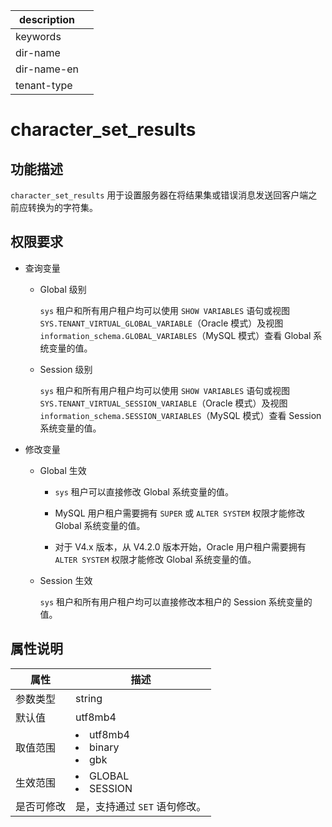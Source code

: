 |description||
|---|---|
|keywords||
|dir-name||
|dir-name-en||
|tenant-type||

# character_set_results

## 功能描述

`character_set_results` 用于设置服务器在将结果集或错误消息发送回客户端之前应转换为的字符集。

## 权限要求

* 查询变量

  * Global 级别

    `sys` 租户和所有用户租户均可以使用 `SHOW VARIABLES` 语句或视图 `SYS.TENANT_VIRTUAL_GLOBAL_VARIABLE`（Oracle 模式）及视图 `information_schema.GLOBAL_VARIABLES`（MySQL 模式）查看 Global 系统变量的值。

  * Session 级别

    `sys` 租户和所有用户租户均可以使用 `SHOW VARIABLES` 语句或视图 `SYS.TENANT_VIRTUAL_SESSION_VARIABLE`（Oracle 模式）及视图 `information_schema.SESSION_VARIABLES`（MySQL 模式）查看 Session 系统变量的值。

* 修改变量

  * Global 生效

    * `sys` 租户可以直接修改 Global 系统变量的值。
  
    * MySQL 用户租户需要拥有 `SUPER` 或 `ALTER SYSTEM` 权限才能修改 Global 系统变量的值。

    * 对于 V4.x 版本，从 V4.2.0 版本开始，Oracle 用户租户需要拥有 `ALTER SYSTEM` 权限才能修改 Global 系统变量的值。

  * Session 生效

    `sys` 租户和所有用户租户均可以直接修改本租户的 Session 系统变量的值。

## 属性说明

| **属性** |                                                                       **描述**                                                                        |
|--------|-----------------------------------------------------------------------------------------------------------------------------------------------------|
| 参数类型   | string                                                           |
| 默认值    | utf8mb4                                                          |
| 取值范围   | <li> utf8mb4   <li> binary   <li> gbk    |
| 生效范围   | <li> GLOBAL   <li> SESSION                                             |
| 是否可修改  | 是，支持通过 `SET` 语句修改。|
